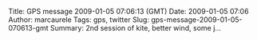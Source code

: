 Title: GPS message 2009-01-05 07:06:13 (GMT)
Date: 2009-01-05 07:06
Author: marcaurele
Tags: gps, twitter
Slug: gps-message-2009-01-05-070613-gmt
Summary: 2nd session of kite, better wind, some j...

<div id="gmap_20090104_230613" class="gmap"></div><script type="text/javascript">var gmap_20090104_230613={latitude:-37.804,longitude:174.844,date:"2009-01-05 07:06:13 GMT",message:"2nd session of kite, better wind, some jumps, but too short evening. Nice local people here! I'll be back at Raglan"};</script><script type="text/javascript" src="http://maps.google.com/maps?file=api&v=2&key=ABQIAAAAQAIOvERX26PIpIrh8sl_gRTtWEQBmOtJcMt1yzdnv7RWxqz1XxS_KYfmkM8Ye2Ypnzn4_F4H1HTKLQ"></script><script type="text/javascript" src="/sites/shakeyourlife.com/themes/syl_1_0/js/syl_googlemaps.js"></script></div>
